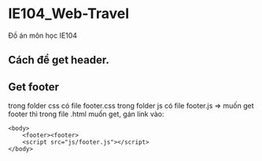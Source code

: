 # IE104_Web-Travel
Đồ án môn học IE104
## Cách để get header.
<body>
    <div id="includedContent"></div>
    <script src="https://cdnjs.cloudflare.com/ajax/libs/jquery/3.6.0/jquery.min.js"></script>
    <script> 
        $(function(){
          $("#includedContent").load("header.html"); 
        });
    </script>
</body>

## Get footer
trong folder css có file footer.css
trong folder js có file footer.js
=> muốn get footer thì trong file .html muốn get, gán link vào:
    <head>
        <link rel="stylesheet" href="css/footer.css">
    </head>
    
    <body>
        <footer><footer>
        <script src="js/footer.js"></script>
    </body>

